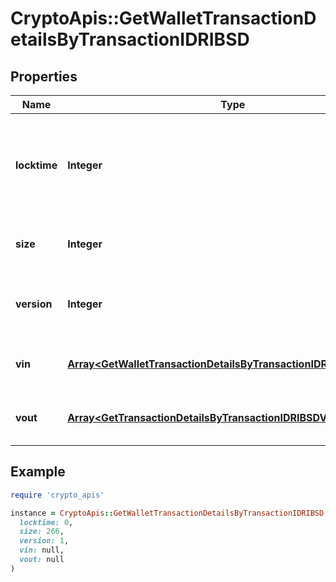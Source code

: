 # CryptoApis::GetWalletTransactionDetailsByTransactionIDRIBSD

## Properties

| Name | Type | Description | Notes |
| ---- | ---- | ----------- | ----- |
| **locktime** | **Integer** | Represents the time at which a particular transaction can be added to the blockchain. |  |
| **size** | **Integer** | Represents the total size of this transaction. |  |
| **version** | **Integer** | Represents the transaction version number. |  |
| **vin** | [**Array&lt;GetWalletTransactionDetailsByTransactionIDRIBSDVinInner&gt;**](GetWalletTransactionDetailsByTransactionIDRIBSDVinInner.md) | Object Array representation of transaction inputs |  |
| **vout** | [**Array&lt;GetTransactionDetailsByTransactionIDRIBSDVoutInner&gt;**](GetTransactionDetailsByTransactionIDRIBSDVoutInner.md) | Object Array representation of transaction outputs |  |

## Example

```ruby
require 'crypto_apis'

instance = CryptoApis::GetWalletTransactionDetailsByTransactionIDRIBSD.new(
  locktime: 0,
  size: 266,
  version: 1,
  vin: null,
  vout: null
)
```

